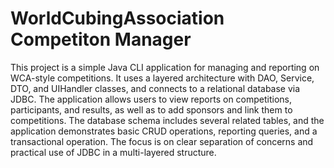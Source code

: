 # WorldCubingAssociation Competiton Manager

This project is a simple Java CLI application for managing and reporting on WCA-style competitions. It uses a layered architecture with DAO, Service, DTO, and UIHandler classes, and connects to a relational database via JDBC. The application allows users to view reports on competitions, participants, and results, as well as to add sponsors and link them to competitions. The database schema includes several related tables, and the application demonstrates basic CRUD operations, reporting queries, and a transactional operation. The focus is on clear separation of concerns and practical use of JDBC in a multi-layered structure.
